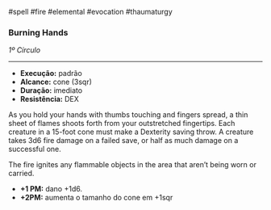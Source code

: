 #spell #fire #elemental #evocation #thaumaturgy
### Burning Hands
*1º Círculo*
___
- **Execução:** padrão
- **Alcance:** cone (3sqr)
- **Duração:** imediato
- **Resistência:** DEX

As you hold your hands with thumbs touching and fingers spread, a thin sheet of flames shoots forth from your outstretched fingertips. Each creature in a 15-foot cone must make a Dexterity saving throw. A creature takes 3d6 fire damage on a failed save, or half as much damage on a successful one.

The fire ignites any flammable objects in the area that aren’t being worn or carried.

- **+1 PM:** dano +1d6.
- **+2PM:** aumenta o tamanho do cone em +1sqr
